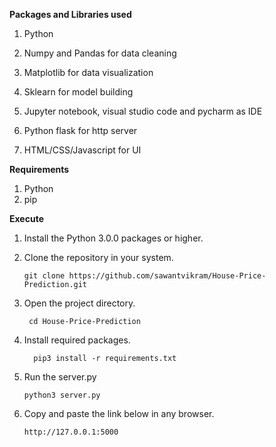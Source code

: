 **Packages and Libraries used**
1. Python

2. Numpy and Pandas for data cleaning

3. Matplotlib for data visualization

4. Sklearn for model building

5. Jupyter notebook, visual studio code and pycharm as IDE

6. Python flask for http server

7. HTML/CSS/Javascript for UI

**Requirements**
  1. Python
  2. pip

**Execute**

1. Install the Python 3.0.0 packages or higher.
2. Clone the repository in your system.

       git clone https://github.com/sawantvikram/House-Price-Prediction.git

3. Open the project directory.
 
        cd House-Price-Prediction

4. Install required packages.
      
         pip3 install -r requirements.txt

5. Run the server.py

       python3 server.py
            

6. Copy and paste the link below in any browser.

       http://127.0.0.1:5000
